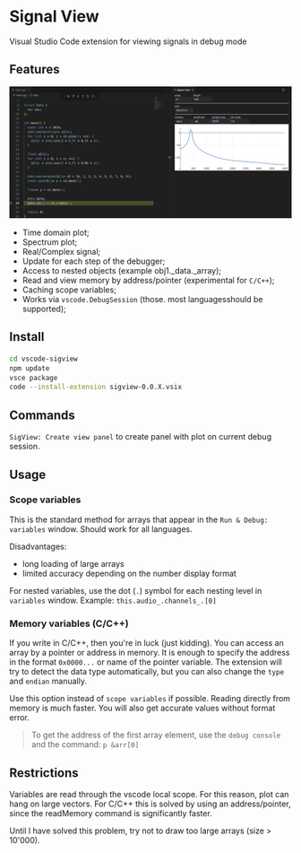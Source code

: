 # Signal View

Visual Studio Code extension for viewing signals in debug mode

## Features

![SpectrumUI](./images/spectrum.png)

- Time domain plot;
- Spectrum plot;
- Real/Complex signal;
- Update for each step of the debugger;
- Access to nested objects (example obj1._data._array);
- Read and view memory by address/pointer (experimental for `C/C++`);
- Caching scope variables;
- Works via `vscode.DebugSession` (those. most languages ​​should be supported);

## Install

```sh
cd vscode-sigview
npm update
vsce package
code --install-extension sigview-0.0.X.vsix
```

## Commands

`SigView: Create view panel` to create panel with plot on current debug session.


## Usage

### Scope variables

This is the standard method for arrays that appear in the `Run & Debug: variables` window. Should work for all languages.

Disadvantages: 
- long loading of large arrays
- limited accuracy depending on the number display format

For nested variables, use the dot (`.`) symbol for each nesting level in `variables` window. Example: `this.audio_.channels_.[0]`

### Memory variables (C/C++)

If you write in C/C++, then you're in luck (just kidding).
You can access an array by a pointer or address in memory. 
It is enough to specify the address in the format `0x0000...` or name of the pointer variable. 
The extension will try to detect the data type automatically, but you can also change the `type` and `endian` manually.

Use this option instead of `scope variables` if possible. Reading directly from memory is much faster. You will also get accurate values ​​without format error.

> To get the address of the first array element, use the `debug console` and the command: `p &arr[0]`

## Restrictions

Variables are read through the vscode local scope. For this reason, plot can hang on large vectors. For C/C++ this is solved by using an address/pointer, since the readMemory command is significantly faster.

Until I have solved this problem, try not to draw too large arrays (size > 10'000).
